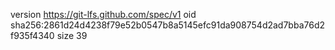 version https://git-lfs.github.com/spec/v1
oid sha256:2861d24d4238f79e52b0547b8a5145efc91da908754d2ad7bba76d2f935f4340
size 39
